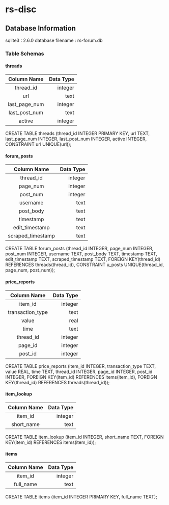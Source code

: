 # rs-disc

## Database Information
sqlite3           : 2.6.0
database filename : rs-forum.db

### Table Schemas
#### threads
| Column Name       |   Data Type  |
|:-----------------:|-------------:|
| thread_id         | integer      |
| url               | text         |
| last_page_num     | integer      |
| last_post_num     | text         |
| active            | integer      |

CREATE TABLE threads (thread_id INTEGER PRIMARY KEY, url TEXT, last_page_num INTEGER, last_post_num INTEGER, active INTEGER, CONSTRAINT url UNIQUE(url));

#### forum_posts
| Column Name       |   Data Type  |
|:-----------------:|-------------:|
| thread_id         | integer      |
| page_num          | integer      |
| post_num          | integer      |
| username          | text         |
| post_body         | text         |
| timestamp         | text         |
| edit_timestamp    | text         |
| scraped_timestamp | text         |

CREATE TABLE forum_posts (thread_id INTEGER, page_num INTEGER, post_num INTEGER, username TEXT, post_body TEXT, timestamp TEXT, edit_timestamp TEXT, scraped_timestamp TEXT, FOREIGN KEY(thread_id) REFERENCES threads(thread_id), CONSTRAINT u_posts UNIQUE(thread_id, page_num, post_num));

#### price_reports
| Column Name       |   Data Type  |
|:-----------------:|-------------:|
| item_id           | integer      |
| transaction_type  | text         |
| value             | real         |
| time              | text         |
| thread_id         | integer      |
| page_id           | integer      |
| post_id           | integer      |

CREATE TABLE price_reports (item_id INTEGER, transaction_type TEXT, value REAL, time TEXT, thread_id INTEGER, page_id INTEGER, post_id INTEGER, FOREIGN KEY(item_id) REFERENCES items(item_id), FOREIGN KEY(thread_id) REFERENCES threads(thread_id));

#### item_lookup
| Column Name       |   Data Type  |
|:-----------------:|-------------:|
| item_id           | integer      |
| short_name        | text         |

CREATE TABLE item_lookup (item_id INTEGER, short_name TEXT, FOREIGN KEY(item_id) REFERENCES items(item_id));

#### items
| Column Name       |   Data Type  |
|:-----------------:|-------------:|
| item_id           | integer      |
| full_name         | text         |

CREATE TABLE items (item_id INTEGER PRIMARY KEY, full_name TEXT);
